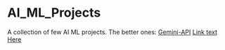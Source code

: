 # AI_ML_Projects
A collection of few AI ML projects.
The better ones:
[Gemini-API](https://tinyurl.com/gemini-api-use)
[Link text Here](https://tinyurl.com/gemini-api-us)
